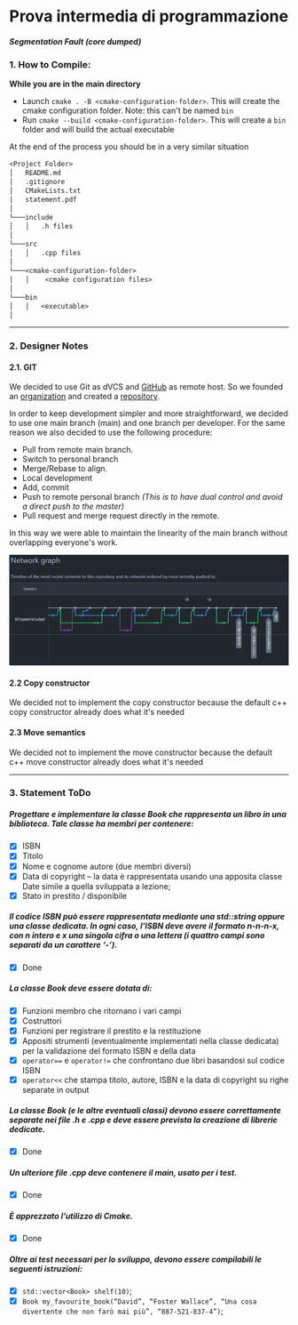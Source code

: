 # Prova intermedia di programmazione

#### *Segmentation Fault (core dumped)*

### 1. How to Compile:

**While you are in the main directory**

- Launch `cmake . -B <cmake-configuration-folder>`. This will create the cmake configuration folder. Note: this can't be
  named `bin`
- Run `cmake --build <cmake-configuration-folder>`. This will create a `bin` folder and will build the actual executable

At the end of the process you should be in a very similar situation

```
<Project Folder>
│   README.md
│   .gitignore
│   CMakeLists.txt    
|   statement.pdf
│
└───include
│   │   .h files
│
└───src
│   │   .cpp files
│   
└───<cmake-configuration-folder>
│   │    <cmake configuration files>
│
└───bin
│   │   <executable>
│   
```

---

### 2. Designer Notes

#### 2.1. GIT

We decided to use Git as dVCS and [GitHub](https://github.com/) as remote host. So we founded an [organization](https://github.com/UniPD-Segmentation-Fault-Core-Dumped) and created a [repository](https://github.com/UniPD-Segmentation-Fault-Core-Dumped/Prova-intermedia-di-programmazione).

In order to keep development simpler and more straightforward, we decided to use one main branch (main) and one branch per developer. For the same reason we also decided to use the following procedure:

- Pull from remote main branch.
- Switch to personal branch
- Merge/Rebase to align.
- Local development
- Add, commit
- Push to remote personal branch *(This is to have dual control and avoid a direct push to the master)*
- Pull request and merge request directly in the remote.

In this way we were able to maintain the linearity of the main branch without overlapping everyone's work.

![Network Graph](/res/NetworkGraph.png)

#### 2.2 Copy constructor

We decided not to implement the copy constructor because the default c++ copy constructor already does what it's needed


#### 2.3 Move semantics 

We decided not to implement the move constructor because the default c++ move constructor already does what it's needed

---

### 3. Statement ToDo
##### Progettare e implementare la classe Book che rappresenta un libro in una biblioteca. Tale classe ha membri per contenere:
- [x] ISBN
- [x] Titolo
- [x] Nome e cognome autore (due membri diversi)
- [x] Data di copyright – la data è rappresentata usando una apposita classe Date simile a quella sviluppata a lezione;
- [x] Stato in prestito / disponibile

##### Il codice ISBN può essere rappresentata mediante una std::string oppure una classe dedicata. In ogni caso, l’ISBN deve avere il formato n-n-n-x, con n intero e x una singola cifra o una lettera (i quattro campi sono separati da un carattere ‘-’).
- [x] Done
##### La classe Book deve essere dotata di:
- [x] Funzioni membro che ritornano i vari campi
- [x] Costruttori
- [x] Funzioni per registrare il prestito e la restituzione
- [x] Appositi strumenti (eventualmente implementati nella classe dedicata) per la validazione del formato ISBN e della data
- [x] `operator==` e `operator!=` che confrontano due libri basandosi sul codice ISBN
- [x] `operator<<` che stampa titolo, autore, ISBN e la data di copyright su righe separate in output

##### La classe Book (e le altre eventuali classi) devono essere correttamente separate nei file .h e .cpp e deve essere prevista la creazione di librerie dedicate.
- [x] Done
##### Un ulteriore file .cpp deve contenere il main, usato per i test.
- [x] Done
##### È apprezzato l’utilizzo di Cmake. 
- [x] Done

##### Oltre ai test necessari per lo sviluppo, devono essere compilabili le seguenti istruzioni:
- [x] `std::vector<Book> shelf(10)`;
- [x] `Book my_favourite_book(“David”, “Foster Wallace”, “Una cosa divertente
  che non farò mai più”, “887-521-837-4”)`;
